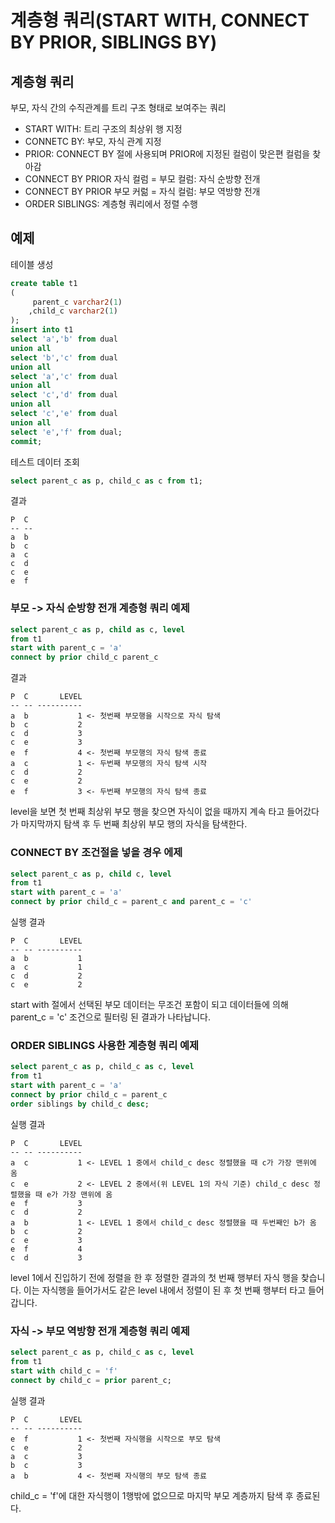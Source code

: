 # 계층형 쿼리(START WITH, CONNECT BY PRIOR, SIBLINGS BY)

## 계층형 쿼리
부모, 자식 간의 수직관계를 트리 구조 형태로 보여주는 쿼리  
- START WITH: 트리 구조의 최상위 행 지정
- CONNETC BY: 부모, 자식 관계 지정
- PRIOR: CONNECT BY 절에 사용되며 PRIOR에 지정된 컬럼이 맞은편 컬럼을 찾아감
- CONNECT BY PRIOR 자식 컬럼 = 부모 컬럼: 자식 순방향 전개
- CONNECT BY PRIOR 부모 커럶 = 자식 컬럼: 부모 역방향 전개
- ORDER SIBLINGS: 계층형 쿼리에서 정렬 수행

## 예제

테이블 생성
```sql
create table t1
(
     parent_c varchar2(1)
    ,child_c varchar2(1)
);
insert into t1
select 'a','b' from dual
union all 
select 'b','c' from dual
union all 
select 'a','c' from dual
union all 
select 'c','d' from dual
union all 
select 'c','e' from dual
union all 
select 'e','f' from dual;
commit;
```

테스트 데이터 조회
```sql
select parent_c as p, child_c as c from t1;
```

결과
```
P  C
-- --
a  b
b  c
a  c
c  d
c  e
e  f
```

### 부모 -> 자식 순방향 전개 계층형 쿼리 예제

```sql
select parent_c as p, child as c, level
from t1
start with parent_c = 'a'
connect by prior child_c parent_c
```

결과
```
P  C       LEVEL
-- -- ----------
a  b           1 <- 첫번째 부모행을 시작으로 자식 탐색
b  c           2
c  d           3
c  e           3
e  f           4 <- 첫번째 부모행의 자식 탐색 종료
a  c           1 <- 두번째 부모행의 자식 탐색 시작
c  d           2
c  e           2
e  f           3 <- 두번째 부모행의 자식 탐색 종료
```

level을 보면 첫 번째 최상위 부모 행을 찾으면 자식이 없을 때까지 계속 타고 들어갔다가 마지막까지 탐색 후 두 번째 최상위 부모 행의 자식을 탐색한다.

### CONNECT BY 조건절을 넣을 경우 에제

```sql
select parent_c as p, child c, level
from t1
start with parent_c = 'a'
connect by prior child_c = parent_c and parent_c = 'c'
```

실행 결과

```
P  C       LEVEL
-- -- ----------
a  b           1
a  c           1
c  d           2
c  e           2
```
start with 절에서 선택된 부모 데이터는 무조건 포함이 되고 데이터들에 의해 parent_c = 'c' 조건으로 필터링 된 결과가 나타납니다.

### ORDER SIBLINGS 사용한 계층형 쿼리 예제

```sql
select parent_c as p, child_c as c, level
from t1 
start with parent_c = 'a'
connect by prior child_c = parent_c
order siblings by child_c desc;
```

실행 결과
```
P  C       LEVEL
-- -- ----------
a  c           1 <- LEVEL 1 중에서 child_c desc 정렬했을 때 c가 가장 맨위에 옴
c  e           2 <- LEVEL 2 중에서(위 LEVEL 1의 자식 기준) child_c desc 정렬했을 때 e가 가장 맨위에 옴
e  f           3
c  d           2
a  b           1 <- LEVEL 1 중에서 child_c desc 정렬했을 때 두번째인 b가 옴
b  c           2
c  e           3
e  f           4
c  d           3
```

level 1에서 진입하기 전에 정렬을 한 후 정렬한 결과의 첫 번째 행부터 자식 행을 찾습니다. 이는 자식행을 들어가서도 같은 level 내에서 정렬이 된 후 첫 번째 행부터 타고 들어갑니다.

### 자식 -> 부모 역방향 전개 계층형 쿼리 예제

```sql
select parent_c as p, child_c as c, level
from t1
start with child_c = 'f'
connect by child_c = prior parent_c;
```

실행 결과
```
P  C       LEVEL
-- -- ----------
e  f           1 <- 첫번째 자식행을 시작으로 부모 탐색
c  e           2
a  c           3
b  c           3
a  b           4 <- 첫번째 자식행의 부모 탐색 종료
```

child_c = 'f'에 대한 자식행이 1행밖에 없으므로 마지막 부모 계층까지 탐색 후 종료된다.

